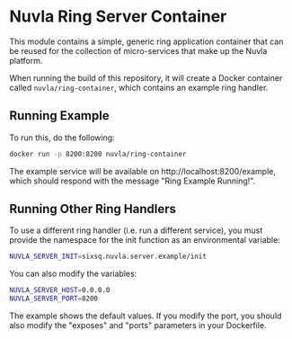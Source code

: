 
Nuvla Ring Server Container
===========================

This module contains a simple, generic ring application container that
can be reused for the collection of micro-services that make up the
Nuvla platform.

When running the build of this repository, it will create a Docker
container called `nuvla/ring-container`, which contains an example
ring handler.

Running Example
---------------

To run this, do the following:

```sh
docker run -p 8200:8200 nuvla/ring-container
```

The example service will be available on
http://localhost:8200/example, which should respond with the message
"Ring Example Running!".

Running Other Ring Handlers
---------------------------

To use a different ring handler (i.e. run a different service), you
must provide the namespace for the init function as an environmental
variable:

```sh
NUVLA_SERVER_INIT=sixsq.nuvla.server.example/init
```

You can also modify the variables:

```sh
NUVLA_SERVER_HOST=0.0.0.0
NUVLA_SERVER_PORT=8200
```

The example shows the default values.  If you modify the port, you
should also modify the "exposes" and "ports" parameters in your
Dockerfile.
